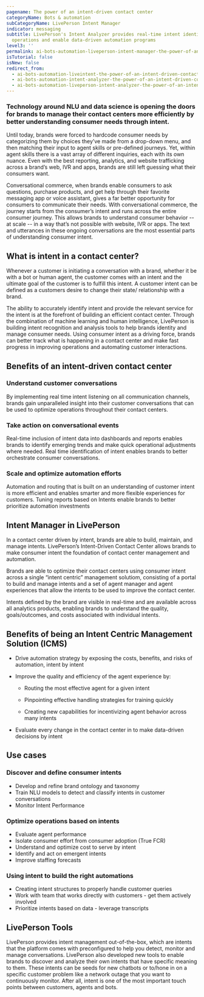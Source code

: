 ```yaml
---
pagename: The power of an intent-driven contact center
categoryName: Bots & automation
subCategoryName: LivePerson Intent Manager
indicator: messaging
subtitle: LivePerson's Intent Analyzer provides real-time intent identification to help businesses optimize
  operations and enable data-driven automation programs
level3: ''
permalink: ai-bots-automation-liveperson-intent-manager-the-power-of-an-intent-driven-contact-center.html
isTutorial: false
isNew: false
redirect_from: 
  - ai-bots-automation-liveintent-the-power-of-an-intent-driven-contact-center.html
  - ai-bots-automation-intent-analyzer-the-power-of-an-intent-driven-contact-center.html 
  - ai-bots-automation-liveperson-intent-analyzer-the-power-of-an-intent-driven-contact-center.html
---
```

### Technology around NLU and data science is opening the doors for brands to manage their contact centers more efficiently by better understanding consumer needs through intent.

Until today, brands were forced to hardcode consumer needs by categorizing them by choices they’ve made from a drop-down menu, and then matching their input to agent skills or pre-defined journeys. Yet, within agent skills there is a vast array of different inquiries, each with its own nuance. Even with the best reporting, analytics, and website trafficking across a brand’s web, IVR and apps, brands are still left guessing what their consumers want.

Conversational commerce, when brands enable consumers to ask questions, purchase products, and get help through their favorite messaging app or voice assistant, gives a far better opportunity for consumers to communicate their needs. With conversational commerce, the journey starts from the consumer’s intent and runs across the entire consumer journey. This allows brands to understand consumer behavior -- at scale -- in a way that’s not possible with website, IVR or apps. The text and utterances in these ongoing conversations are the most essential parts of understanding consumer intent.

## What is intent in a contact center?

Whenever a customer is initiating a conversation with a brand, whether it be with a bot or human agent, the customer comes with an intent and the ultimate goal of the customer is to fulfill this intent. A customer intent can be defined as a customers desire to change their state/ relationship with a brand.

The ability to accurately identify intent and provide the relevant service for the intent is at the forefront of building an efficient contact center. Through the combination of machine learning and human intelligence, LivePerson is building intent recognition and analysis tools to help brands identity and manage consumer needs. Using consumer intent as a driving force, brands can better track what is happening in a contact center and make fast progress in improving operations and automating customer interactions.

## Benefits of an intent-driven contact center

### Understand customer conversations

By implementing real time intent listening on all communication channels, brands gain unparalleled insight into their customer conversations that can be used to optimize operations throughout their contact centers.

### Take action on conversational events

Real-time inclusion of intent data into dashboards and reports enables brands to identify emerging trends and make quick operational adjustments where needed. Real time identification of intent enables brands to better orchestrate consumer conversations.

### Scale and optimize automation efforts

Automation and routing that is built on an understanding of customer intent is more efficient and enables smarter and more flexible experiences for customers. Tuning reports based on Intents enable brands to better prioritize automation investments

## Intent Manager in LivePerson

In a contact center driven by intent, brands are able to build, maintain, and manage intents. LivePerson’s Intent-Driven Contact Center allows brands to make consumer intent the foundation of contact center management and automation.

Brands are able to optimize their contact centers using consumer intent across a single “intent centric” management solutiom, consisting of a portal to build and manage intents and a set of agent manager and agent experiences that allow the intents to be used to improve the contact center.

Intents defined by the brand are visible in real-time and are available across all analytics products, enabling brands to understand the quality, goals/outcomes, and costs associated with individual intents.

## Benefits of being an Intent Centric Management Solution (ICMS)

* Drive automation strategy by exposing the costs, benefits, and risks of automation, intent by intent
* Improve the quality and efficiency of the agent experience by:

  - Routing the most effective agent for a given intent

  - Pinpointing effective handling strategies for training quickly

  - Creating new capabilities for incentivizing agent behavior across many intents
* Evaluate every change in the contact center in to make data-driven decisions by intent

## Use cases

### Discover and define consumer intents

* Develop and refine brand ontology and taxonomy
* Train NLU models to detect and classify intents in customer conversations
* Monitor Intent Performance

### Optimize operations based on intents

* Evaluate agent performance
* Isolate consumer effort from consumer adoption (True FCR)
* Understand and optimize cost to serve by intent
* Identify and act on emergent intents
* Improve staffing forecasts

### Using intent to build the right automations

* Creating intent structures to properly handle customer queries
* Work with team that works directly with customers - get them actively involved
* Prioritize intents based on data - leverage transcripts

## LivePerson Tools

LivePerson provides intent management out-of-the-box, which are intents that the platform comes with preconfigured to help you detect, monitor and manage conversations. LivePerson also developed new tools to enable brands to discover and analyze their own intents that have specific meaning to them. These intents can be seeds for new chatbots or to/hone in on a specific customer problem like a network outage that you want to continuously monitor. After all, intent is one of the most important touch points between customers, agents and bots.


